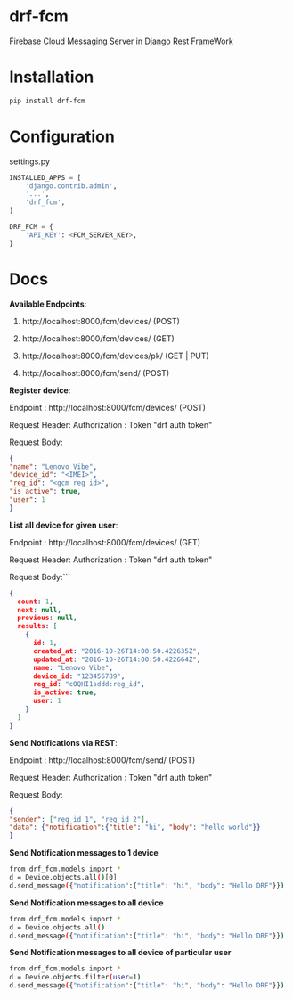 # drf-fcm
Firebase Cloud Messaging Server in Django Rest FrameWork

# Installation
```bash
pip install drf-fcm
```

# Configuration

settings.py

```python
INSTALLED_APPS = [
    'django.contrib.admin',
    '...',
    'drf_fcm',
]
```

```python
DRF_FCM = {
    'API_KEY': <FCM_SERVER_KEY>,
}
```

# Docs

**Available Endpoints**:

1. http://localhost:8000/fcm/devices/ (POST)

2. http://localhost:8000/fcm/devices/ (GET)

3. http://localhost:8000/fcm/devices/pk/ (GET | PUT)

4. http://localhost:8000/fcm/send/ (POST)

**Register device**:

Endpoint : http://localhost:8000/fcm/devices/ (POST)

Request Header: Authorization : Token "drf auth token"

Request Body:

```json
{
"name": "Lenovo Vibe",
"device_id": "<IMEI>",
"reg_id": "<gcm reg id>",
"is_active": true,
"user": 1
}
```

**List all device for given user**:

Endpoint : http://localhost:8000/fcm/devices/ (GET)

Request Header: Authorization : Token "drf auth token"

Request Body:```

```json
{
  count: 1,
  next: null,
  previous: null,
  results: [
    {
      id: 1,
      created_at: "2016-10-26T14:00:50.422635Z",
      updated_at: "2016-10-26T14:00:50.422664Z",
      name: "Lenovo Vibe",
      device_id: "123456789",
      reg_id: "cOQHI1sddd:reg_id",
      is_active: true,
      user: 1
    }
  ]
}
```

**Send Notifications via REST**:

Endpoint : http://localhost:8000/fcm/send/ (POST)

Request Header: Authorization : Token "drf auth token"

Request Body:

```json
{
"sender": ["reg_id_1", "reg_id_2"],
"data": {"notification":{"title": "hi", "body": "hello world"}}
}
```

**Send Notification messages to 1 device**

```bash
from drf_fcm.models import *
d = Device.objects.all()[0]
d.send_message({"notification":{"title": "hi", "body": "Hello DRF"}})
```

**Send Notification messages to all device**

```bash
from drf_fcm.models import *
d = Device.objects.all()
d.send_message({"notification":{"title": "hi", "body": "Hello DRF"}})
```


**Send Notification messages to all device of particular user**

```bash
from drf_fcm.models import *
d = Device.objects.filter(user=1)
d.send_message({"notification":{"title": "hi", "body": "Hello DRF"}})
```
